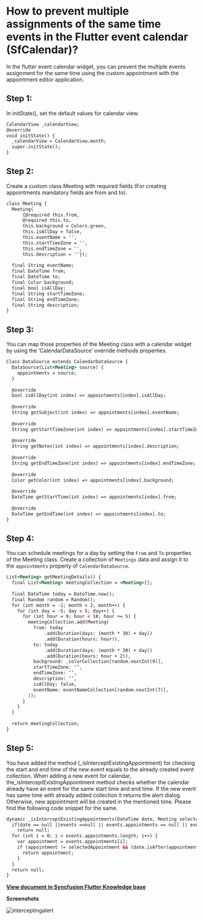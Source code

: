 # How to prevent multiple assignments of the same time events in the Flutter event calendar (SfCalendar)?

In the flutter event calendar widget, you can prevent the multiple events assignment for the same time using the custom appointment with the appointment editor application.

## Step 1:
In initState(), set the default values for calendar view.

```xml
CalendarView _calendarView;
@override
void initState() {
  _calendarView = CalendarView.month;
  super.initState();
}
```
 

## Step 2:
Create a custom class Meeting with required fields (For creating appointments mandatory fields are from and to).

```xml
class Meeting {
  Meeting(
      {@required this.from,
      @required this.to,
      this.background = Colors.green,
      this.isAllDay = false,
      this.eventName = '',
      this.startTimeZone = '',
      this.endTimeZone = '',
      this.description = ''});
 
  final String eventName;
  final DateTime from;
  final DateTime to;
  final Color background;
  final bool isAllDay;
  final String startTimeZone;
  final String endTimeZone;
  final String description;
}
```
## Step 3:
You can map those properties of the Meeting class with a calendar widget by using the ‘CalendarDataSource’ override methods properties.

```xml
Class DataSource extends CalendarDataSource {
  DataSource(List<Meeting> source) {
    appointments = source;
  }
 
  @override
  bool isAllDay(int index) => appointments[index].isAllDay;
 
  @override
  String getSubject(int index) => appointments[index].eventName;
 
  @override
  String getStartTimeZone(int index) => appointments[index].startTimeZone;
 
  @override
  String getNotes(int index) => appointments[index].description;
 
  @override
  String getEndTimeZone(int index) => appointments[index].endTimeZone;
 
  @override
  Color getColor(int index) => appointments[index].background;
 
  @override
  DateTime getStartTime(int index) => appointments[index].from;
 
  @override
  DateTime getEndTime(int index) => appointments[index].to;
}
```
 

## Step 4:
You can schedule meetings for a day by setting the `From` and `To` properties of the Meeting class. Create a collection of `Meetings`  data and assign it to the `appointments` property of `CalendarDataSource`.

```xml
List<Meeting> getMeetingDetails() {
  final List<Meeting> meetingCollection = <Meeting>[];
 
  final DateTime today = DateTime.now();
  final Random random = Random();
  for (int month = -1; month < 2; month++) {
    for (int day = -5; day < 5; day++) {
      for (int hour = 9; hour < 18; hour += 5) {
        meetingCollection.add(Meeting(
          from: today
              .add(Duration(days: (month * 30) + day))
              .add(Duration(hours: hour)),
          to: today
              .add(Duration(days: (month * 30) + day))
              .add(Duration(hours: hour + 2)),
          background: _colorCollection[random.nextInt(9)],
          startTimeZone: ‘’,
          endTimeZone: ‘’,
          description: ‘’,
          isAllDay: false,
          eventName: eventNameCollection[random.nextInt(7)],
        ));
      }
    }
  }
 
  return meetingCollection;
}
```
## Step 5:
You have added the method (_isInterceptExistingAppointment) for checking the start and end time of the new event equals to the already created event collection. When adding a new event for calendar, the_isInterceptExistingAppointment method checks whether the calendar already have an event for the same start time and end time. If the new event has same time with already added collection it returns the alert dialog. Otherwise, new appointment will be created in the mentioned time. Please find the following code snippet for the same.

```xml
dynamic _isInterceptExistingAppointments(DateTime date, Meeting selectedAppointment) {
  if(date == null ||events ==null || events.appointments == null || events.appointments.isEmpty)
    return null;
  for (int i = 0; i < events.appointments.length; i++) {
    var appointment = events.appointments[i];
    if (appointment != selectedAppointment && (date.isAfter(appointment.from) || _isSameDateTime(date, appointment.from)) && date.isBefore(appointment.to)) {
      return appointment;
    }
  }
  return null;
}
```
**[View document in Syncfusion Flutter Knowledge base](https://www.syncfusion.com/kb/11411/how-to-prevent-multiple-assignments-of-the-same-time-events-in-the-flutter-event-calendar)**

**Screenshots**

![interceptingalert](http://www.syncfusion.com/uploads/user/kb/flut/flut-789/flut-789_img1.png)
